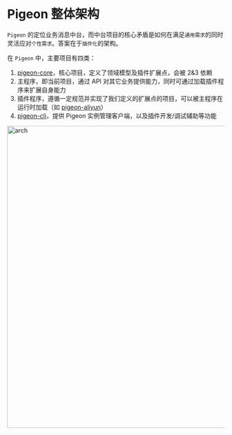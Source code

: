 # Pigeon 整体架构

`Pigeon` 的定位业务消息中台，而中台项目的核心矛盾是如何在满足`通用需求`的同时灵活应对`个性需求`。答案在于`插件化`的架构。

在 `Pigeon` 中，主要项目有四类：
1. [pigeon-core](https://github.com/pigeon-cp/pigeon-core)，核心项目，定义了领域模型及插件扩展点，会被 2&3 依赖
2. 主程序，即当前项目，通过 API 对其它业务提供能力，同时可通过加载插件程序来扩展自身能力
3. 插件程序，遵循一定规范并实现了我们定义的扩展点的项目，可以被主程序在运行时加载（如 [pigeon-aliyun](https://github.com/pigeon-cp/pigeon-aliyun)）
3. [pigeon-cli](https://github.com/pigeon-cp/pigeon-cli)，提供 Pigeon 实例管理客户端，以及插件开发/调试辅助等功能

<a href="https://ibb.co/s9wJTxm"><img src="https://i.ibb.co/B2ZKhWz/arch.jpg" width=700 heigh=500 alt="arch" border="0"></a>

